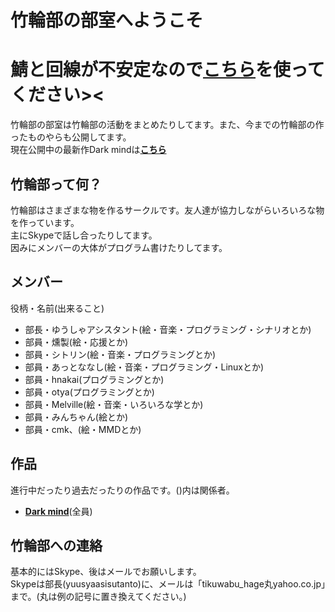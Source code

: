 竹輪部の部室へようこそ
======================

# 鯖と回線が不安定なので[**こちら**](http://tkwb.pe.hu/)を使ってください><

竹輪部の部室は竹輪部の活動をまとめたりしてます。また、今までの竹輪部の作ったものやらも公開してます。  
現在公開中の最新作Dark mindは[**こちら**](index.php?q=darkmind)

竹輪部って何？
------------

竹輪部はさまざまな物を作るサークルです。友人達が協力しながらいろいろな物を作っています。  
主にSkypeで話し合ったりしてます。  
因みにメンバーの大体がプログラム書けたりしてます。  

メンバー
-------

役柄・名前(出来ること)  
- 部長・ゆうしゃアシスタント(絵・音楽・プログラミング・シナリオとか)  
- 部員・燻製(絵・応援とか)  
- 部員・シトリン(絵・音楽・プログラミングとか)  
- 部員・あっとななし(絵・音楽・プログラミング・Linuxとか)  
- 部員・hnakai(プログラミングとか)  
- 部員・otya(プログラミングとか)  
- 部員・Melville(絵・音楽・いろいろな学とか)  
- 部員・みんちゃん(絵とか)  
- 部員・cmk、(絵・MMDとか)  

作品
-----------

進行中だったり過去だったりの作品です。()内は関係者。  

- [**Dark mind**](index.php?q=darkmind)(全員)

竹輪部への連絡
------------

基本的にはSkype、後はメールでお願いします。  
Skypeは部長(yuusyaasisutanto)に、メールは「tikuwabu_hage丸yahoo.co.jp」まで。(丸は例の記号に置き換えてください。)

